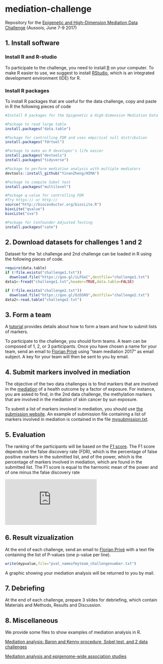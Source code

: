# mediation-challenge
Repository for the [Epigenetic and High-Dimension Mediation Data Challenge](https://data-institute.univ-grenoble-alpes.fr/events/epigenetic-high-dimension-mediation-data-challenge-710076.htm) (Aussois, June 7-9 2017)

##  1. Install software

### Install R and R-studio
To participate to the challenge, you need to install [R](https://cran.r-project.org/) on your computer. To make R easier to use, we suggest to install [RStudio](https://www.rstudio.com/), which is an integrated development environment (IDE) for R.

### Install R packages
To install R packages that are useful for the data challenge, copy and paste in R the following pieces of code

```r
#Install R packages for the Epigenetic & High-Dimension Mediation Data Challenge

#Package to read large table
install.packages("data.table")

#Package for controlling FDR and uses empirical null distribution
install.packages("fdrtool")

#Package to make an R developer's life easier
install.packages("devtools")
install.packages("tidyverse")

#Package to perform mediation analysis with multiple mediators
devtools::install_github("YinanZheng/HIMA")

#Package to compute Sobel test
install.packages("multilevel")

#Package q-value for controlling FDR
#Try https:// or http:// 
source("http://bioconductor.org/biocLite.R")
biocLite("qvalue")
biocLite("sva")

#Package for Confounder Adjusted Testing 
install.packages("cate")
```

##  2. Download datasets for challenges 1 and 2

Dataset for the 1st challenge and 2nd challenge can be loaded in R using the following pieces of code.

```r
require(data.table)
if (!file.exists("challenge1.txt"))
  download.file("https://goo.gl/iLFGeC",destfile="challenge1.txt")
data1<-fread("challenge1.txt",header=TRUE,data.table=FALSE)
```

```r
if (!file.exists("challenge2.txt"))
  download.file("https://goo.gl/OzDSRO",destfile="challenge2.txt")
data2<-read.table("challenge2.txt")
```

## 3. Form a team

A [tutorial](https://github.com/BioShock38/mediation-challenge/blob/master/submit.pdf) provides details about how to form a team and how to submit lists of markers.

To participate to the challenge, you should form teams. A team can be composed of 1, 2, or 3 participants. Once you have chosen a name for your team, send an email to [Florian Privé](mailto:florian.prive@univ-grenoble-alpes.fr) using "team mediation 2017" as email subject. A key for your team will then be sent to you by email.


## 4. Submit markers involved in mediation

The objective of the two data challenges is to find markers that are involved in the [mediation](https://en.wikipedia.org/wiki/Mediation_(statistics)) of a health outcome by a factor of exposure. For instance, you are asked to find, in the 2nd data challenge, the methylation markers that are involved in the mediation of skin cancer by sun exposure.

To submit a list of markers involved in mediation, you should use [the submission website](http://176.31.253.205/shiny/mediation-challenge/shiny-app/). An example of submission file containing a list of markers involved in mediation is contained in the file [mysubmission.txt](https://raw.githubusercontent.com/BioShock38/mediation-challenge/master/mysubmission.txt). 

## 5. Evaluation

The ranking of the participants will be based on the [F1 score](https://en.wikipedia.org/wiki/F1_score). The F1 score depends on the false discovery rate (FDR), which is the percentage of false positive markers in the submitted list, and of the power, which is the percentage of markers involved in mediation, which are found in the submitted list. The F1 score is equal to the harmonic mean of the power and of one minus the false discovery rate

![equation](http://latex.codecogs.com/gif.latex?%24%24%20F_1%20%3D%202%20%5Ccdot%20%5Cfrac%7B%5Cmathrm%7Bpower%7D%20%5Ccdot%20%281-%5Cmathrm%7BFDR%7D%29%7D%7B%5Cmathrm%7Bpower%7D%20&plus;%20%281-%5Cmathrm%7BFDR%7D%29%7D.%20%24%24)

## 6. Result vizualization

At the end of each challenge, send an email to [Florian Privé](mailto:florian.prive@univ-grenoble-alpes.fr) with a text file containing the list of P-values (one p-value per line).

```r
write(mypvalue,file="pval_nameofmyteam_challengenumber.txt")
```

A graphic showing your mediation analysis will be returned to you by mail.

## 7. Debriefing

At the end of each challenge, prepare 3 slides for debriefing, which contain Materials and Methods, Results and Discussion.


## 8. Miscellaneous

We provide some files to show examples of mediation analysis in R.

[Mediation analysis: Baron and Kenny procedure, Sobel test, and 2 data challenges](http://htmlpreview.github.io/?https://github.com/BioShock38/mediation-challenge/blob/master/Baron_Kenny_Sobel.html) 

[Mediation analysis and epigenome-wide association studies](https://github.com/BioShock38/mediation-challenge/blob/master/Aussois2017_Olivier_Francois.Rpres) 
